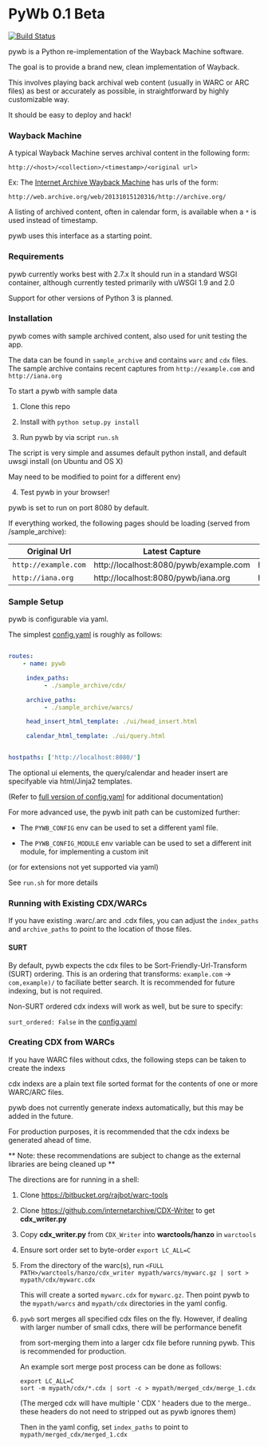 PyWb 0.1 Beta
==============

[![Build Status](https://travis-ci.org/ikreymer/pywb.png?branch=master)](https://travis-ci.org/ikreymer/pywb)

pywb is a Python re-implementation of the Wayback Machine software.

The goal is to provide a brand new, clean implementation of Wayback.

This involves playing back archival web content (usually in WARC or ARC files) as best or accurately
as possible, in straightforward by highly customizable way.

It should be easy to deploy and hack!


### Wayback Machine

A typical Wayback Machine serves archival content in the following form:

`http://<host>/<collection>/<timestamp>/<original url>`


Ex: The [Internet Archive Wayback Machine][1] has urls of the form:

`http://web.archive.org/web/20131015120316/http://archive.org/`


A listing of archived content, often in calendar form, is available when a `*` is used instead of timestamp.

pywb uses this interface as a starting point.


### Requirements

pywb currently works best with 2.7.x
It should run in a standard WSGI container, although currently
tested primarily with uWSGI 1.9 and 2.0

Support for other versions of Python 3 is planned.


### Installation

pywb comes with sample archived content, also used
for unit testing the app.

The data can be found in `sample_archive` and contains
`warc` and `cdx` files. The sample archive contains
recent captures from `http://example.com` and `http://iana.org`


To start a pywb with sample data

1. Clone this repo

2. Install with `python setup.py install`

3. Run pywb by via script `run.sh`

  The script is very simple and assumes default python install, and default uwsgi install (on Ubuntu and OS X)
 
  May need to be modified to point for a different env)

4. Test pywb in your browser!


pywb is set to run on port 8080 by default.

If everything worked, the following pages should be loading (served from /sample_archive):

| Original Url       | Latest Capture  | List of All Captures    |
| -------------      | -------------   | ----------------------- |         
| `http://example.com` | http://localhost:8080/pywb/example.com | http://localhost:8080/pywb/*/example.com |
| `http://iana.org`    | http://localhost:8080/pywb/iana.org | http://localhost:8080/pywb/*/iana.org |



### Sample Setup

pywb is configurable via yaml.

The simplest [config.yaml](config.yaml) is roughly as follows:

``` yaml

routes:
    - name: pywb

     index_paths:
          - ./sample_archive/cdx/

     archive_paths:
          - ./sample_archive/warcs/

     head_insert_html_template: ./ui/head_insert.html

     calendar_html_template: ./ui/query.html


hostpaths: ['http://localhost:8080/']

```

The optional ui elements, the query/calendar and header insert are specifyable via html/Jinja2 templates.


(Refer to [full version of config.yaml](config.yaml) for additional documentation)



For more advanced use, the pywb init path can be customized further:


* The `PYWB_CONFIG` env can be used to set a different yaml file.

* The `PYWB_CONFIG_MODULE` env variable can be used to set a different init module, for implementing a custom init

(or for extensions not yet supported via yaml)


See `run.sh` for more details


### Running with Existing CDX/WARCs

If you have existing .warc/.arc and .cdx files, you can adjust the `index_paths` and `archive_paths` to point to
the location of those files.

#### SURT

By default, pywb expects the cdx files to be Sort-Friendly-Url-Transform (SURT) ordering. 
This is an ordering that transforms: `example.com` -> `com,example)/` to faciliate better search. 
It is recommended for future indexing, but is not required.

Non-SURT ordered cdx indexs will work as well, but be sure to specify:

`surt_ordered: False` in the [config.yaml](config.yaml)


### Creating CDX from WARCs

If you have WARC files without cdxs, the following steps can be taken to create the indexs

cdx indexs are a plain text file sorted format for the contents of one or more WARC/ARC files.

pywb does not currently generate indexs automatically, but this may be added in the future.

For production purposes, it is recommended that the cdx indexs be generated ahead of time.

** Note: these recommendations are subject to change as the external libraries are being cleaned up **

The directions are for running in a shell:


1. Clone https://bitbucket.org/rajbot/warc-tools

2. Clone https://github.com/internetarchive/CDX-Writer to get **cdx_writer.py**

3. Copy **cdx_writer.py** from `CDX_Writer` into **warctools/hanzo** in `warctools`

4. Ensure sort order set to byte-order `export LC_ALL=C`

4. From the directory of the warc(s), run `<FULL PATH>/warctools/hanzo/cdx_writer mypath/warcs/mywarc.gz | sort > mypath/cdx/mywarc.cdx` 

   This will create a sorted `mywarc.cdx` for `mywarc.gz`. Then point pywb to the `mypath/warcs` and `mypath/cdx` directories in the yaml config.


5. `pywb` sort merges all specified cdx files on the fly. However, if dealing with larger number of small cdxs, there will be performance benefit

    from sort-merging them into a larger cdx file before running pywb. This is recommended for production.

    An example sort merge post process can be done as follows:

   ```
   export LC_ALL=C
   sort -m mypath/cdx/*.cdx | sort -c > mypath/merged_cdx/merge_1.cdx
   ```

   (The merged cdx will have multiple ' CDX ' headers due to the merge.. these headers do not need to stripped out as pywb ignores them)


   Then in the yaml config, set `index_paths` to point to `mypath/merged_cdx/merged_1.cdx`









  [1]: https://archive.org/web/

